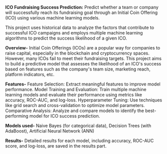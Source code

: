 **ICO Fundraising Success Prediction:**
Predict whether a team or company will successfully reach its fundraising goal through an Initial Coin Offering (ICO) using various machine learning models. 

This project uses historical data to analyze the factors that contribute to successful ICO campaigns and employs multiple machine learning algorithms to predict the success likelihood of a given ICO.

**Overview-**
Initial Coin Offerings (ICOs) are a popular way for companies to raise capital, especially in the blockchain and cryptocurrency spaces. However, many ICOs fail to meet their fundraising targets. This project aims to build a predictive model that assesses the likelihood of an ICO's success based on features such as the company's team size, marketing reach, platform indicators, etc.

**Features-**
Feature Selection: Extract meaningful features to improve model performance.
Model Training and Evaluation: Train multiple machine learning models and evaluate their performance using metrics like accuracy, ROC-AUC, and log-loss.
Hyperparameter Tuning: Use techniques like grid search and cross-validation to optimize model parameters.
Comparative Analysis: Analyze and compare models to identify the best-performing model for ICO success prediction.

**Models used-**
Naive Bayes (for categorical data),
Decision Trees (with AdaBoost),
Artificial Neural Network (ANN)

**Results-**
Detailed results for each model, including accuracy, ROC-AUC score, and log-loss, are saved in the results part.
